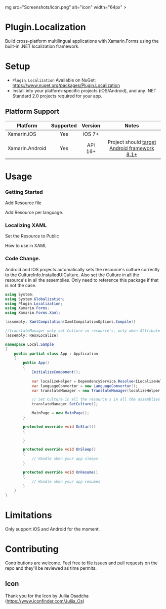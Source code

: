 mg src="Screenshots/icon.png" alt="icon" width="64px" >

# Plugin.Localization
Build cross-platform multilingual applications with Xamarin.Forms using the built-in .NET localization framework.

# Setup

- `Plugin.Localization` Available on NuGet: https://www.nuget.org/packages/Plugin.Localization
- Install into your platform-specific projects (iOS/Android), and any .NET Standard 2.0 projects required for your app.

## Platform Support

|Platform|Supported|Version|Notes|
| ------------------- | :-----------: | :------------------: | :------------------: |
|Xamarin.iOS|Yes|iOS 7+| |
|Xamarin.Android|Yes|API 16+|Project should [target Android framework 8.1+](https://docs.microsoft.com/en-us/xamarin/android/app-fundamentals/android-api-levels?tabs=vswin#framework)|

# Usage

### Getting Started

Add Resource file



Add Resource per language.



### Localizing XAML

Set the Resource to Public



How to use in XAML


### Code Change.

Android and IOS projects automatically sets the resource's culture correctly to the CultureInfo.InstalledUICulture. Also set the Culture in all the resource's in all the assemblies. Only need to reference this package if that is not the case.

```csharp
using System;
using System.Globalization;
using Plugin.Localization;
using Xamarin.Forms;
using Xamarin.Forms.Xaml;

[assembly: XamlCompilation(XamlCompilationOptions.Compile)]

//translateManager only set Culture in resource's, only when Attribute is set.
[assembly: ResxLocalize]

namespace Local.Sample
{
    public partial class App : Application
    {
        public App()
        {
            InitializeComponent();
            
            var localizeHelper = DependencyService.Resolve<ILocalizeHelper>();
            var languageConvertor = new LanguageConvertor();
            var translateManager = new TranslateManager(localizeHelper, languageConvertor);

            // Set Culture in all the resource's in all the assemblies that has ResxLocalize Attribute.
            translateManager.SetCulture();

            MainPage = new MainPage();
        }

        protected override void OnStart()
        {
            
        }

        protected override void OnSleep()
        {
            // Handle when your app sleeps
        }

        protected override void OnResume()
        {
            // Handle when your app resumes
        }
    }
}
```

# Limitations

Only support iOS and Android for the moment. 

# Contributing

Contributions are welcome.  Feel free to file issues and pull requests on the repo and they'll be reviewed as time permits.

## Icon

Thank you for the Icon by Juliia Osadcha (https://www.iconfinder.com/Juliia_Os)
